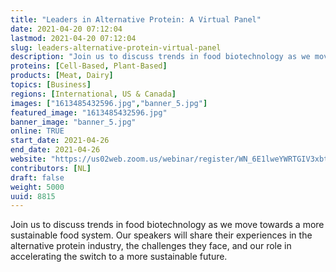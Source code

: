 ```yaml
---
title: "Leaders in Alternative Protein: A Virtual Panel"
date: 2021-04-20 07:12:04
lastmod: 2021-04-20 07:12:04
slug: leaders-alternative-protein-virtual-panel
description: "Join us to discuss trends in food biotechnology as we move towards a more sustainable food system. Our speakers will share their experiences in the alternative protein industry, the challenges they face, and our role in accelerating the switch to a more sustainable future."
proteins: [Cell-Based, Plant-Based]
products: [Meat, Dairy]
topics: [Business]
regions: [International, US & Canada]
images: ["1613485432596.jpg","banner_5.jpg"]
featured_image: "1613485432596.jpg"
banner_image: "banner_5.jpg"
online: TRUE
start_date: 2021-04-26
end_date: 2021-04-26
website: "https://us02web.zoom.us/webinar/register/WN_6E1lweYWRTGIV3xbtNTsnw"
contributors: [NL]
draft: false
weight: 5000
uuid: 8815
---
```

Join us to discuss trends in food biotechnology as we move towards a
more sustainable food system. Our speakers will share their experiences
in the alternative protein industry, the challenges they face, and our
role in accelerating the switch to a more sustainable future.
